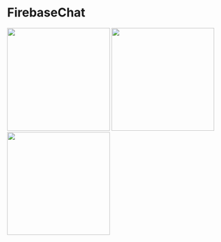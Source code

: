 # FirebaseChat
<img src ="https://user-images.githubusercontent.com/41009575/64310338-e3477d00-cfc9-11e9-8307-2f41e1be62c2.png" width = "240"> <img src ="https://user-images.githubusercontent.com/41009575/64310347-ee9aa880-cfc9-11e9-8e88-b418305c7b9e.png" width = "240"> <img src ="https://user-images.githubusercontent.com/41009575/64310348-f0646c00-cfc9-11e9-9a80-67b4b46b5507.png" width = "240">
